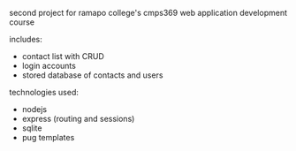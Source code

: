 second project for ramapo college's cmps369 web application development course

includes:
- contact list with CRUD
- login accounts
- stored database of contacts and users

technologies used:
- nodejs
- express (routing and sessions)
- sqlite
- pug templates
